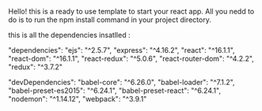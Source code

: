 Hello!
this is a ready to use template to start your react app.
All you nedd to do is to run the npm install command in your project directory.

this is all the dependencies insatlled :

  "dependencies": 
    "ejs": "^2.5.7",
    "express": "^4.16.2",
    "react": "^16.1.1",
    "react-dom": "^16.1.1",
    "react-redux": "^5.0.6",
    "react-router-dom": "^4.2.2",
    "redux": "^3.7.2"
  
  "devDependencies": 
    "babel-core": "^6.26.0",
    "babel-loader": "^7.1.2",
    "babel-preset-es2015": "^6.24.1",
    "babel-preset-react": "^6.24.1",
    "nodemon": "^1.14.12",
    "webpack": "^3.9.1"
  
